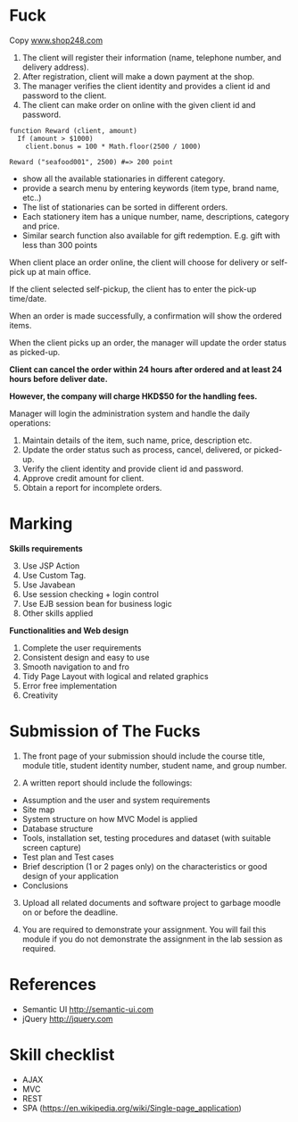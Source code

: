 # Fuck

Copy www.shop248.com

1. The client will register their information (name, telephone number, and delivery address).
2. After registration, client will make a down payment at the shop.
3. The manager verifies the client identity and provides a client id and password to the client.
4. The client can make order on online with the given client id and password.

```
function Reward (client, amount)
  If (amount > $1000)
    client.bonus = 100 * Math.floor(2500 / 1000)
  
Reward ("seafood001", 2500) #=> 200 point
```

- show all the available stationaries in different category.
- provide a search menu by entering keywords (item type, brand name, etc..)
- The list of stationaries can be sorted in different orders.
- Each stationery item has a unique number, name, descriptions, category and price.
- Similar search function also available for gift redemption. E.g. gift with less than 300 points

When client place an order online, the client will choose for delivery or self-pick up at main office.

If the client selected self-pickup, the client has to enter the pick-up time/date.

When an order is made successfully, a confirmation will show the ordered items.

When the client picks up an order, the manager will update the order status as picked-up.

**Client can cancel the order within 24 hours after ordered and at least 24 hours before deliver date.**

**However, the company will charge HKD$50 for the handling fees.**

Manager will login the administration system and handle the daily operations:

1. Maintain details of the item, such name, price, description etc.
2. Update the order status such as process, cancel, delivered, or picked-up.
3. Verify the client identity and provide client id and password.
4. Approve credit amount for client.
5. Obtain a report for incomplete orders.

# Marking

**Skills requirements**

3. Use JSP Action
4. Use Custom Tag.
5. Use Javabean
7. Use session checking + login control
10. Use EJB session bean for business logic
11. Other skills applied

**Functionalities and Web design**

1. Complete the user requirements
2. Consistent design and easy to use
3. Smooth navigation to and fro
4. Tidy Page Layout with logical and related graphics
5. Error free implementation
6. Creativity

# Submission of The Fucks
1. The front page of your submission should include the course title, module title, student identity
number, student name, and group number.

2. A written report should include the followings:

  - Assumption and the user and system requirements
  - Site map
  - System structure on how MVC Model is applied
  - Database structure
  - Tools, installation set, testing procedures and dataset (with suitable screen capture)
  - Test plan and Test cases
  - Brief description (1 or 2 pages only) on the characteristics or good design of your application
  - Conclusions

3. Upload all related documents and software project to garbage moodle on or before the deadline.

4. You are required to demonstrate your assignment. You will fail this module if you do not demonstrate the assignment in the lab session as required. 

# References

- Semantic UI  http://semantic-ui.com
- jQuery  http://jquery.com

# Skill checklist

- AJAX
- MVC
- REST
- SPA (https://en.wikipedia.org/wiki/Single-page_application)
